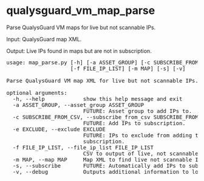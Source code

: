 qualysguard_vm_map_parse
========================

Parse QualysGuard VM maps for live but not scannable IPs.

Input:
QualysGuard map XML.

Output:
Live IPs found in maps but are not in subscription.

<pre>
usage: map_parse.py [-h] [-a ASSET_GROUP] [-c SUBSCRIBE_FROM_CSV] [-e EXCLUDE]
                    [-f FILE_IP_LIST] [-m MAP] [-s] [-v]

Parse QualysGuard VM map XML for live but not scannable IPs.

optional arguments:
  -h, --help            show this help message and exit
  -a ASSET_GROUP, --asset_group ASSET_GROUP
                        FUTURE: Asset group to add IPs to.
  -c SUBSCRIBE_FROM_CSV, --subscribe_from_csv SUBSCRIBE_FROM_CSV
                        FUTURE: Add IPs to subscription.
  -e EXCLUDE, --exclude EXCLUDE
                        FUTURE: IPs to exclude from adding to the
                        subscription.
  -f FILE_IP_LIST, --file_ip_list FILE_IP_LIST
                        CSV to output of live, not scannable IPs.
  -m MAP, --map MAP     Map XML to find live not scannable IPs.
  -s, --subscribe       FUTURE: Automatically add IPs to subscription.
  -v, --debug           Outputs additional information to log.
</pre>
